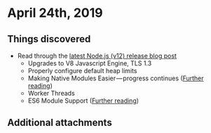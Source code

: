 # April 24th, 2019

## Things discovered

* Read through the [latest Node.js (v12) release blog post](https://medium.com/@nodejs/introducing-node-js-12-76c41a1b3f3f)
   * Upgrades to V8 Javascript Engine, TLS 1.3
   * Properly configure default heap limits
   * Making Native Modules Easier — progress continues ([Further reading](https://medium.com/the-node-js-collection/new-features-bring-native-add-ons-close-to-being-on-par-with-js-modules-cd4f9b8e4b4))
   * Worker Threads
   * ES6 Module Support ([Further reading](https://medium.com/@nodejs/announcing-a-new-experimental-modules-1be8d2d6c2ff))

## Additional attachments



